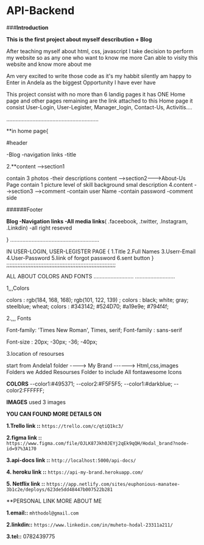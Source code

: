 # API-Backend

###**Introduction**

**This is the first project about myself describution + Blog**

After teaching myself about html, css, javascript I take decision to perform my website so as any one who want to know me more Can able to visity this website and know more about me

Am very excited to write those code as it's my habbit silently am happy to Enter in Andela as the biggest Opportunity I have ever have

This project consist with no more than 6 landig pages it has ONE Home page and other pages remaining are the link attached to this Home page it consist User-Login, 
User-Legister,
Manager_login, 
Contact-Us,
Activitis....

............................................................

**in home page{

#header

-Blog -navigation links -title

2.**content -->section1

contain 3 photos -their descriptions
content -->section2--->About-Us Page
contain 1 picture
level of skill
background smal description
4.content -->section3 -->comment -contain user Name -contain password -comment side

######Footer

**Blog -Navigation links -All media links**(
.faceebook, 
.twitter, 
.Instagram,
.Linkdin) 
-all right reseved

} ..........................................................

IN USER-LOGIN, USER-LEGISTER PAGE { 1.Title 2.Full Names 3.Userr-Email 4.User-Password 5.liink of forgot password 6.sent button } ;;;;;;;;;;;;;;;;;;;;;;;;;;;;;;;;;;;;;;;;;;;;;;;;;;;;;;;;;;;;;;;;;;;;

ALL ABOUT COLORS AND FONTS .......................... ..........................

1,,,Colors

colors : rgb(184, 168, 168); rgb(101, 122, 139) ; colors : black; white; gray; steelblue; wheat; colors : #343142; #524D70; #a19e9e; #794f4f;

2.,,, Fonts

Font-family: 'Times New Roman', Times, serif; Font-family : sans-serif

Font-size : 20px; -30px; -36; -40px;

3.location of resourses

start from Andela1 folder ---->
My Brand ------>
Html,css,images 
Folders we Added Resourses Folder to include All fontawesome Icons

**COLORS**
--color1:#495371;
--color2:#F5F5F5;
--color1:#darkblue;
--color2:FFFFFF;

**IMAGES**
used 3 images

**YOU CAN FOUND MORE DETAILS ON**

**1.Trello link ::** `https://trello.com/c/qtiQ1kc3/`

**2.figma link ::**` https://www.figma.com/file/OJLK87Jkh0JEYj2qEk9qQH/Hodal_brand?node-id=97%3A170`

**3.api-docs link ::** `http://localhost:5000/api-docs/`

**4. heroku link ::**  `https://api-my-brand.herokuapp.com/`

**5. Netflix link ::** `https://app.netlify.com/sites/euphonious-manatee-3b1c2e/deploys/623de5dd48447b007522b281`

**PERSONAL LINK MORE ABOUT ME

**1.email::** `mhthodol@gmail.com`

**2.linkdin::** `https://www.linkedin.com/in/muheto-hodal-23311a211/`

**3.tel::** 0782439775
